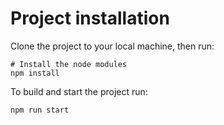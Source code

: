 # Project installation

Clone the project to your local machine, then run:

```shell
# Install the node modules
npm install
```

To build and start the project run:

```shell
npm run start
```
